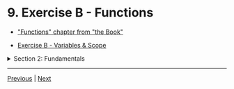 # 9. Exercise B - Functions

-   ["Functions" chapter from "the Book"](https://doc.rust-lang.org/book/ch03-03-how-functions-work.html)

-   [Exercise B - Variables & Scope](https://github.com/CleanCut/ultimate_rust_crash_course/tree/main/exercise/b_functions)

<details>
  <summary> Section 2: Fundamentals </summary>

  - [Codebase: s2_exercise_b](../codebase/s2_exercise_b/)

</details>

---

[Previous](./8_Functions.md) | [Next](./10_Module-System.md)